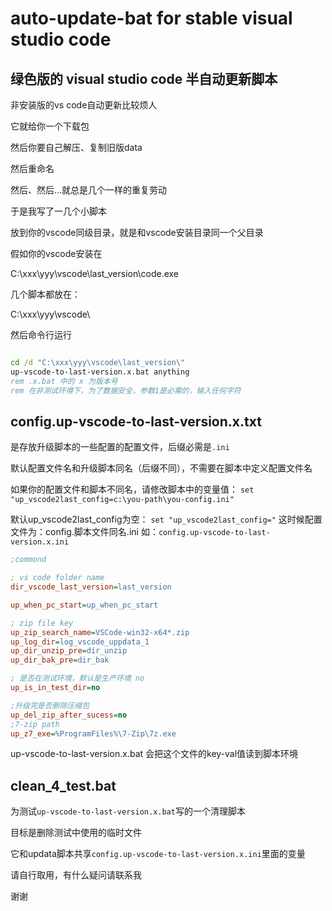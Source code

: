# auto-update-bat for stable visual studio code

## 绿色版的 visual studio code 半自动更新脚本

非安装版的vs code自动更新比较烦人

它就给你一个下载包

然后你要自己解压、复制旧版data

然后重命名

然后、然后...就总是几个一样的重复劳动


于是我写了一几个小脚本

放到你的vscode同级目录，就是和vscode安装目录同一个父目录

假如你的vscode安装在

C:\xxx\yyy\vscode\last_version\code.exe

几个脚本都放在：

C:\xxx\yyy\vscode\


然后命令行运行

```bat

cd /d "C:\xxx\yyy\vscode\last_version\"
up-vscode-to-last-version.x.bat anything
rem .x.bat 中的 x 为版本号
rem 在非测试环境下，为了数据安全，参数1是必需的，输入任何字符
```

## config.up-vscode-to-last-version.x.txt

是存放升级脚本的一些配置的配置文件，后缀必需是`.ini`

默认配置文件名和升级脚本同名（后缀不同），不需要在脚本中定义配置文件名

如果你的配置文件和脚本不同名，请修改脚本中的变量值：
`set "up_vscode2last_config=c:\you-path\you-config.ini"`

默认up_vscode2last_config为空：
`set "up_vscode2last_config="`
这时候配置文件为：config.脚本文件同名.ini
如：`config.up-vscode-to-last-version.x.ini`


```ini
;commond

; vs code folder name
dir_vscode_last_version=last_version

up_when_pc_start=up_when_pc_start

; zip file key
up_zip_search_name=VSCode-win32-x64*.zip
up_log_dir=log_vscode_uppdata_1
up_dir_unzip_pre=dir_unzip
up_dir_bak_pre=dir_bak

; 是否在测试环境，默认是生产环境 no
up_is_in_test_dir=no

;升级完是否删除压缩包
up_del_zip_after_sucess=no
;7-zip path
up_z7_exe=%ProgramFiles%\7-Zip\7z.exe

```

up-vscode-to-last-version.x.bat 
会把这个文件的key-val值读到脚本环境

##  clean_4_test.bat

为测试`up-vscode-to-last-version.x.bat`写的一个清理脚本

目标是删除测试中使用的临时文件

它和updata脚本共享`config.up-vscode-to-last-version.x.ini`里面的变量

请自行取用，有什么疑问请联系我

谢谢


